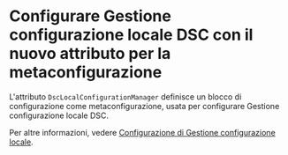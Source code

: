 # <a name="configure-dsc-lcm-with-new-meta-configuration-attribute"></a>Configurare Gestione configurazione locale DSC con il nuovo attributo per la metaconfigurazione

L'attributo `DscLocalConfigurationManager` definisce un blocco di configurazione come metaconfigurazione, usata per configurare Gestione configurazione locale DSC. 

Per altre informazioni, vedere [Configurazione di Gestione configurazione locale](https://msdn.microsoft.com/powershell/dsc/metaconfig).